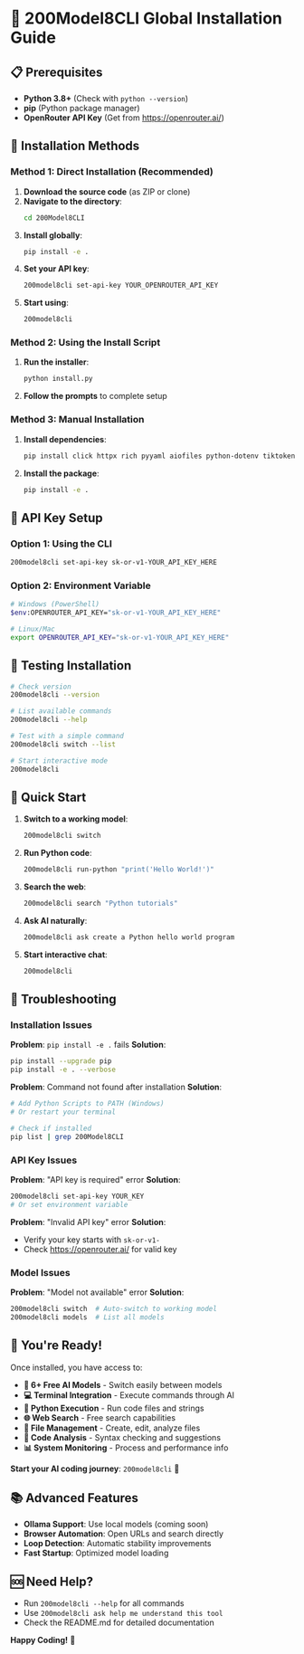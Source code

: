 # 🚀 200Model8CLI Global Installation Guide

## 📋 Prerequisites

- **Python 3.8+** (Check with `python --version`)
- **pip** (Python package manager)
- **OpenRouter API Key** (Get from https://openrouter.ai/)

## 🎯 Installation Methods

### Method 1: Direct Installation (Recommended)

1. **Download the source code** (as ZIP or clone)
2. **Navigate to the directory**:
   ```bash
   cd 200Model8CLI
   ```
3. **Install globally**:
   ```bash
   pip install -e .
   ```
4. **Set your API key**:
   ```bash
   200model8cli set-api-key YOUR_OPENROUTER_API_KEY
   ```
5. **Start using**:
   ```bash
   200model8cli
   ```

### Method 2: Using the Install Script

1. **Run the installer**:
   ```bash
   python install.py
   ```
2. **Follow the prompts** to complete setup

### Method 3: Manual Installation

1. **Install dependencies**:
   ```bash
   pip install click httpx rich pyyaml aiofiles python-dotenv tiktoken pygments asyncio-throttle pathspec watchdog GitPython beautifulsoup4 requests urllib3 cryptography keyring configparser toml prompt-toolkit colorama tabulate jsonschema marshmallow structlog loguru cachetools diskcache
   ```
2. **Install the package**:
   ```bash
   pip install -e .
   ```

## 🔑 API Key Setup

### Option 1: Using the CLI
```bash
200model8cli set-api-key sk-or-v1-YOUR_API_KEY_HERE
```

### Option 2: Environment Variable
```bash
# Windows (PowerShell)
$env:OPENROUTER_API_KEY="sk-or-v1-YOUR_API_KEY_HERE"

# Linux/Mac
export OPENROUTER_API_KEY="sk-or-v1-YOUR_API_KEY_HERE"
```

## 🧪 Testing Installation

```bash
# Check version
200model8cli --version

# List available commands
200model8cli --help

# Test with a simple command
200model8cli switch --list

# Start interactive mode
200model8cli
```

## 🌟 Quick Start

1. **Switch to a working model**:
   ```bash
   200model8cli switch
   ```

2. **Run Python code**:
   ```bash
   200model8cli run-python "print('Hello World!')"
   ```

3. **Search the web**:
   ```bash
   200model8cli search "Python tutorials"
   ```

4. **Ask AI naturally**:
   ```bash
   200model8cli ask create a Python hello world program
   ```

5. **Start interactive chat**:
   ```bash
   200model8cli
   ```

## 🔧 Troubleshooting

### Installation Issues

**Problem**: `pip install -e .` fails
**Solution**: 
```bash
pip install --upgrade pip
pip install -e . --verbose
```

**Problem**: Command not found after installation
**Solution**: 
```bash
# Add Python Scripts to PATH (Windows)
# Or restart your terminal

# Check if installed
pip list | grep 200Model8CLI
```

### API Key Issues

**Problem**: "API key is required" error
**Solution**: 
```bash
200model8cli set-api-key YOUR_KEY
# Or set environment variable
```

**Problem**: "Invalid API key" error
**Solution**: 
- Verify your key starts with `sk-or-v1-`
- Check https://openrouter.ai/ for valid key

### Model Issues

**Problem**: "Model not available" error
**Solution**: 
```bash
200model8cli switch  # Auto-switch to working model
200model8cli models  # List all models
```

## 🎉 You're Ready!

Once installed, you have access to:

- **🤖 6+ Free AI Models** - Switch easily between models
- **💻 Terminal Integration** - Execute commands through AI
- **🐍 Python Execution** - Run code files and strings
- **🌐 Web Search** - Free search capabilities
- **📁 File Management** - Create, edit, analyze files
- **🔧 Code Analysis** - Syntax checking and suggestions
- **📊 System Monitoring** - Process and performance info

**Start your AI coding journey**: `200model8cli` 🚀

## 📚 Advanced Features

- **Ollama Support**: Use local models (coming soon)
- **Browser Automation**: Open URLs and search directly
- **Loop Detection**: Automatic stability improvements
- **Fast Startup**: Optimized model loading

## 🆘 Need Help?

- Run `200model8cli --help` for all commands
- Use `200model8cli ask help me understand this tool`
- Check the README.md for detailed documentation

**Happy Coding!** 🎯
